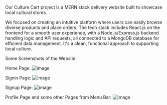 Our Culture Cart project is a MERN stack delivery website built to showcase local cultural stores.

We focused on creating an intuitive platform where users can easily browse diverse products and place orders. The tech stack includes React.js on the frontend for a smooth user experience, with a Node.js/Express.js backend handling logic and API requests, all connected to a MongoDB database for efficient data management. It's a clean, functional approach to supporting local culture.


Some Screenshots of the Website:

Home Page:
![image](https://github.com/user-attachments/assets/b34f03ad-b910-4dc1-a701-4e533d3cc812)

Signin Page:
![image](https://github.com/user-attachments/assets/0bff0762-4e4c-4dde-bb27-ae7ad4af51f0)

Signup Page:
![image](https://github.com/user-attachments/assets/282388e8-00e1-4400-b443-ad660fea8390)

Profile Page and some other Pages from Menu Bar:
![image](https://github.com/user-attachments/assets/e4af0224-b607-4708-a092-db3416d96588)



